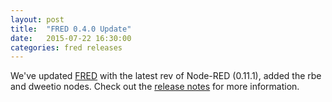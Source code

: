 ```yaml
---
layout: post
title:  "FRED 0.4.0 Update"
date:   2015-07-22 16:30:00
categories: fred releases
---
```

We've updated [FRED](https://fred.sensetecnic.com) with the latest rev of Node-RED (0.11.1), added the rbe and dweetio nodes.  Check out the [release notes](/fred/releases) for more information.
